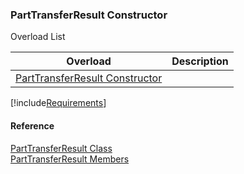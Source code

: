 ﻿### PartTransferResult Constructor

Overload List

| Overload | Description |
| --- | --- |
| [PartTransferResult Constructor](FChoice.Toolkits.Clarify~FChoice.Toolkits.Clarify.Logistics.PartTransferResult~_ctor().md) |   |

[!include[Requirements](../partials/requirements.md)]



#### Reference

[PartTransferResult Class](FChoice.Toolkits.Clarify~FChoice.Toolkits.Clarify.Logistics.PartTransferResult.md)  
[PartTransferResult Members](FChoice.Toolkits.Clarify~FChoice.Toolkits.Clarify.Logistics.PartTransferResult_members.md)